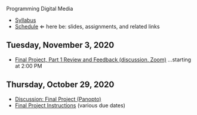 Programming Digital Media

- [Syllabus](syllabus.md)
- [Schedule](schedule.md) &lArr; here be: slides, assignments, and related links

## Tuesday, November 3, 2020

- [Final Project, Part 1 Review and Feedback (discussion, Zoom)](https://rochester.zoom.us/j/95155140724) ...starting at 2:00 PM

## Thursday, October 29, 2020

- [Discussion: Final Project (Panopto)](https://rochester.hosted.panopto.com/Panopto/Pages/Viewer.aspx?id=e345985c-5270-43c4-8b6c-ac630171a57f)
- [Final Project Instructions](dms102-project/instructions.md) (various due dates)


